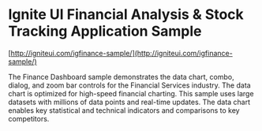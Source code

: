 Ignite UI Financial Analysis & Stock Tracking Application Sample
==============

[http://igniteui.com/igfinance-sample/](http://igniteui.com/igfinance-sample/)

The Finance Dashboard sample demonstrates the data chart, combo, dialog, and zoom bar controls for the Financial Services industry. The data chart is optimized for high-speed financial charting. This sample uses large datasets with millions of data points and real-time updates. The data chart enables key statistical and technical indicators and comparisons to key competitors.
